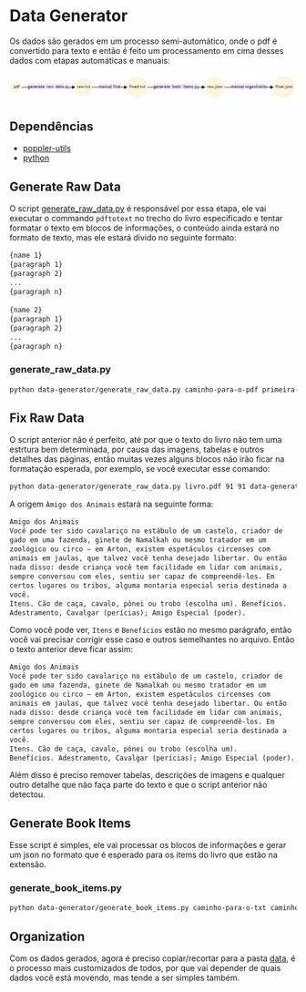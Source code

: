 # Data Generator

Os dados são gerados em um processo semi-automático, onde o pdf é convertido para texto e então é feito um processamento em cima desses dados com etapas automáticas e manuais:

![Overview Process](/data-generator/overview.png)

## Dependências

- [poppler-utils](https://packages.debian.org/sid/poppler-utils)
- [python](https://www.python.org/downloads/)

## Generate Raw Data

O script [generate_raw_data.py](/data-generator/generate_raw_data.py) é responsável por essa etapa, ele vai executar o commando `pdftotext` no trecho do livro especificado e tentar formatar o texto em blocos de informações, o conteúdo ainda estará no formato de texto, mas ele estará divido no seguinte formato:

```
{name 1}
{paragraph 1}
{paragraph 2}
...
{paragraph n}

{name 2}
{paragraph 1}
{paragraph 2}
...
{paragraph n}
```

### generate_raw_data.py

```bash
python data-generator/generate_raw_data.py caminho-para-o-pdf primeira-página ultima-página caminho-para-o-txt
```

## Fix Raw Data

O script anterior não é perfeito, até por que o texto do livro não tem uma estrtura bem determinada, por causa das imagens, tabelas e outros detalhes das páginas, então muitas vezes alguns blocos não irão ficar na formatação esperada, por exemplo, se você executar esse comando:

```bash
python data-generator/generate_raw_data.py livro.pdf 91 91 data-generator/raw.txt
```

A origem `Àmigo dos Animais` estará na seguinte forma:

```
Amigo dos Animais
Você pode ter sido cavalariço no estábulo de um castelo, criador de gado em uma fazenda, ginete de Namalkah ou mesmo tratador em um zoológico ou circo — em Arton, existem espetáculos circenses com animais em jaulas, que talvez você tenha desejado libertar. Ou então nada disso: desde criança você tem facilidade em lidar com animais, sempre conversou com eles, sentiu ser capaz de compreendê-los. Em certos lugares ou tribos, alguma montaria especial seria destinada a você.
Itens. Cão de caça, cavalo, pônei ou trobo (escolha um). Benefícios. Adestramento, Cavalgar (perícias); Amigo Especial (poder).
```

Como você pode ver, `Itens` e `Benefícios` estão no mesmo parágrafo, então você vai precisar corrigir esse caso e outros semelhantes no arquivo. Então o texto anterior deve ficar assim:

```
Amigo dos Animais
Você pode ter sido cavalariço no estábulo de um castelo, criador de gado em uma fazenda, ginete de Namalkah ou mesmo tratador em um zoológico ou circo — em Arton, existem espetáculos circenses com animais em jaulas, que talvez você tenha desejado libertar. Ou então nada disso: desde criança você tem facilidade em lidar com animais, sempre conversou com eles, sentiu ser capaz de compreendê-los. Em certos lugares ou tribos, alguma montaria especial seria destinada a você.
Itens. Cão de caça, cavalo, pônei ou trobo (escolha um).
Benefícios. Adestramento, Cavalgar (perícias); Amigo Especial (poder).
```

Além disso é preciso remover tabelas, descrições de imagens e qualquer outro detalhe que não faça parte do texto e que o script anterior não detectou.

## Generate Book Items

Esse script é simples, ele vai processar os blocos de informações e gerar um json no formato que é esperado para os items do livro que estão na extensão.

### generate_book_items.py

```bash
python data-generator/generate_book_items.py caminho-para-o-txt caminho-para-o-json
```

## Organization

Com os dados gerados, agora é preciso copiar/recortar para a pasta [data](/data/), é o processo mais customizados de todos, por que vai depender de quais dados você está movendo, mas tende a ser simples também.

